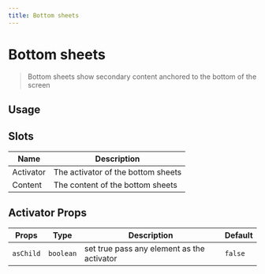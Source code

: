 ```yaml
---
title: Bottom sheets
---
```


# Bottom sheets

> Bottom sheets show secondary content anchored to the bottom of the screen

## Usage

<usage name="bottom-sheets"></usage>

## Slots

| Name      | Description                        |
| --------- | ---------------------------------- |
| Activator | The activator of the bottom sheets |
| Content   | The content of the bottom sheets   |

## Activator Props

| Props     | Type      | Description                                | Default |
| --------- | --------- | ------------------------------------------ | ------- |
| `asChild` | `boolean` | set true pass any element as the activator | `false` |
